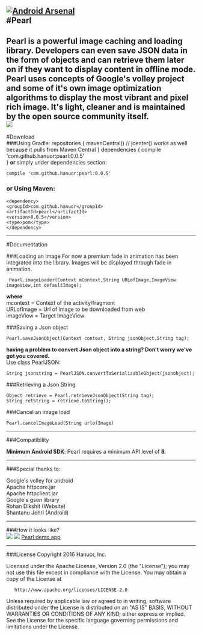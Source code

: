 [![Android Arsenal](https://img.shields.io/badge/Android%20Arsenal-Pearl-blue.svg?style=flat-square)](http://android-arsenal.com/details/1/4081)   
#Pearl
----
Pearl is a powerful image caching and loading library. Developers can even save JSON data in the form of objects and can retrieve them later on if they want to display content in offline mode.    
Pearl uses concepts of Google's volley project and some of it's own image optimization algorithms to display the most vibrant and pixel rich image. It's light, cleaner and is maintained by the open source community itself.    
![](https://s32.postimg.org/wjw8qon51/pearl.png)
------    
#Download    
###Using Gradle:
    repositories {
    mavenCentral() // jcenter() works as well because it pulls from Maven Central
    }
    dependencies {
    compile 'com.github.hanuor:pearl:0.0.5'    
    }
**or** simply under dependencies section:   
  
    compile 'com.github.hanuor:pearl:0.0.5'    

### or Using Maven:
    <dependency>
    <groupId>com.github.hanuor</groupId>
    <artifactId>pearl</artifactId>
    <version>0.0.5</version>
    <type>pom</type>
    </dependency>

------
#Documentation

###Loading an Image
For now a premium fade in animation has been integrated into the library. Images will be displayed through fade in animation.

     Pearl.imageLoader(Context mContext,String URLofImage,ImageView imageView,int defaultImage);  

**where**   
mcontext = Context of the activity/fragment   
URLofImage = Url of image to be downloaded from web   
imageView = Target ImageView   

###Saving a Json object

    Pearl.saveJsonObject(Context context, String jsonObject,String tag);     

**having a problem to convert Json object into a string? Don't worry we've got you covered.**   
Use class PearlJSON:   

    String jsonstring = PearlJSON.convertToSerializableObject(jsonobject);  

###Retrieving a Json String   

    Object retrieve = Pearl.retrieveJsonObject(String tag);     
    String retString = retrieve.toString();     

###Cancel an image load

    Pearl.cancelImageLoad(String urlofImage)    

------
###Compatibility

**Minimum Android SDK**: Pearl requires a minimum API level of **8**.    

---------
###Special thanks to:

Google's volley for android   
Apache httpcore.jar   
Apache httpclient.jar   
Google's gson library     
Rohan Dikshit (Website)     
Shantanu Johri (Android)     

-----------     
###How it looks like?     
![](https://s32.postimg.org/7ijw20a5h/Screenshot_2016_08_06_13_41_24_182_nexus6p_portr.png)
![](https://s8.postimg.org/i6vw11yph/playicon.png)
[Pearl demo app](https://play.google.com/store/apps/details?id=com.hanuor.pearl_demonstration)




---------

###License
Copyright 2016 Hanuor, Inc.

   Licensed under the Apache License, Version 2.0 (the "License");
   you may not use this file except in compliance with the License.
   You may obtain a copy of the License at

       http://www.apache.org/licenses/LICENSE-2.0

   Unless required by applicable law or agreed to in writing, software
   distributed under the License is distributed on an "AS IS" BASIS,
   WITHOUT WARRANTIES OR CONDITIONS OF ANY KIND, either express or implied.
   See the License for the specific language governing permissions and
   limitations under the License.


